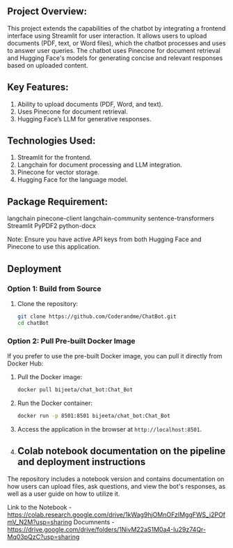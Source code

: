 ## Project Overview:
This project extends the capabilities of the chatbot by integrating a frontend interface using Streamlit for user interaction. It allows users to upload documents (PDF, text, or Word files), which the chatbot processes and uses to answer user queries. The chatbot uses Pinecone for document retrieval and Hugging Face's models for generating concise and relevant responses based on uploaded content.

## Key Features:
1. Ability to upload documents (PDF, Word, and text).
2. Uses Pinecone for document retrieval.
3. Hugging Face’s LLM for generative responses.

## Technologies Used:
1. Streamlit for the frontend.
2. Langchain for document processing and LLM integration.
3. Pinecone for vector storage.
4. Hugging Face for the language model.

## Package Requirement:

langchain
pinecone-client
langchain-community
sentence-transformers
Streamlit
PyPDF2
python-docx

Note: Ensure you have active API keys from both Hugging Face and Pinecone to use this application.

## Deployment 

### Option 1: Build from Source

1. Clone the repository:
    ```bash
    git clone https://github.com/Coderandme/ChatBot.git
    cd chatBot
    ```

### Option 2: Pull Pre-built Docker Image

If you prefer to use the pre-built Docker image, you can pull it directly from Docker Hub:

1. Pull the Docker image:
    ```bash
    docker pull bijeeta/chat_bot:Chat_Bot 
    ```

2. Run the Docker container:
    ```bash
    docker run -p 8501:8501 bijeeta/chat_bot:Chat_Bot
    ```

3. Access the application in the browser at `http://localhost:8501`.

4. ## Colab notebook documentation on the pipeline and deployment instructions

The repository includes a notebook version and contains documentation on how users can upload files, ask questions, and view the bot's responses, as well as a user guide on how to utilize it.   

Link to the Notebook - https://colab.research.google.com/drive/1kWag9hjOMnOFzIMggFWS_j2POfmV_N2M?usp=sharing
Documnents - https://drive.google.com/drive/folders/1NivM22aS1M0a4-Iu29z74Qr-Mq03pQzC?usp=sharing

